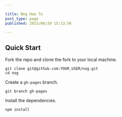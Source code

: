 ```yaml
---

title: Nog How To
post_type: page
published: 2015/06/20 15:13:56

---
```



## Quick Start

Fork the repo and clone the fork to your local machine.

    git clone git@github.com:YOUR_USER/nog.git
    cd nog
    
Create a `gh-pages` branch.

    git branch gh-pages

Install the dependencies.   
    
    npm install

    
    



